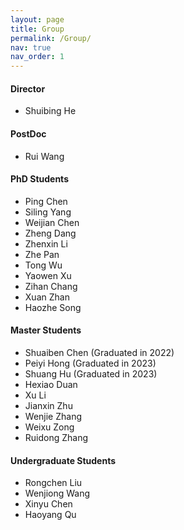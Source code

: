 ```yaml
---
layout: page
title: Group
permalink: /Group/
nav: true
nav_order: 1
---
```

#### **Director**
- Shuibing He

#### **PostDoc**
- Rui Wang

#### **PhD Students**
- Ping Chen 
- Siling Yang 
- Weijian Chen 
- Zheng Dang 
- Zhenxin Li 
- Zhe Pan
- Tong Wu
- Yaowen Xu
- Zihan Chang
- Xuan Zhan
- Haozhe Song

#### **Master Students**
- Shuaiben Chen (Graduated in 2022)
- Peiyi Hong (Graduated in 2023)
- Shuang Hu (Graduated in 2023)
- Hexiao Duan
- Xu Li
- Jianxin Zhu
- Wenjie Zhang
- Weixu Zong
- Ruidong Zhang

#### **Undergraduate Students**
- Rongchen Liu
- Wenjiong Wang
- Xinyu Chen
- Haoyang Qu